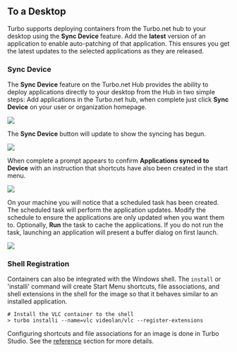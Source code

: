 ## To a Desktop

Turbo supports deploying containers from the Turbo.net hub to your desktop using the **Sync Device** feature. Add the **latest** version of an application to enable auto-patching of that application. This ensures you get the latest updates to the selected applications as they are released.

### Sync Device

The **Sync Device** feature on the Turbo.net Hub provides the ability to deploy applications directly to your desktop from the Hub in two simple steps: Add applications in the Turbo.net hub, when complete just click **Sync Device** on your user or organization homepage.

![](/docs/deploying/to_turbo.net/ADDAPP9.png)

The **Sync Device** button will update to show the syncing has begun.

![](/docs/deploying/to_turbo.net/ADDAPP10.png)

When complete a prompt appears to confirm **Applications synced to Device** with an instruction that shortcuts have also been created in the start menu.

![](/docs/deploying/to_turbo.net/ADDAPP11.png)

On your machine you will notice that a scheduled task has been created. The scheduled task will perform the application updates. Modify the schedule to ensure the applications are only updated when you want them to. Optionally, **Run** the task to cache the applications. If you do not run the task, launching an application will present a buffer dialog on first launch.

![](/docs/deploying/to_turbo.net/ADDAPP13.png)

### Shell Registration

Containers can also be integrated with the Windows shell. The `install` or 'installi' command will create Start Menu shortcuts, file associations, and shell extensions in the shell for the image so that it behaves similar to an installed application.

```
# Install the VLC container to the shell
> turbo installi --name=vlc videolan/vlc --register-extensions
```

Configuring shortcuts and file associations for an image is done in Turbo Studio. See the [reference](/docs/building/working_with_turbo_studio/#msi) section for more details.